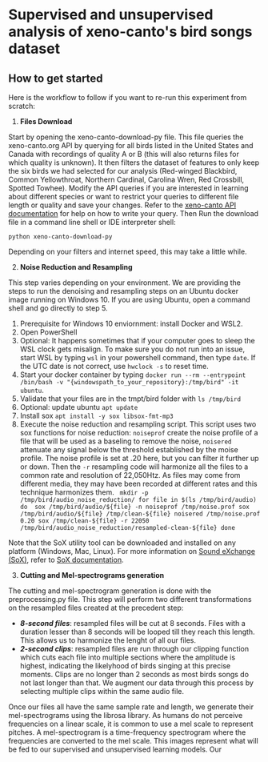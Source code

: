 # Supervised and unsupervised analysis of xeno-canto's bird songs dataset


## How to get started
Here is the workflow to follow if you want to re-run this experiment from scratch:
1. **Files Download**

Start by opening the xeno-canto-download-py file. This file queries the xeno-canto.org API by querying for all birds listed in the United States and Canada with recordings of quality A or B 
(this will also returns files for which quality is unknown). It then filters the dataset of features to only keep the six birds we had selected for our analysis (Red-winged Blackbird, 
Common Yellowthroat, Northern Cardinal, Carolina Wren, Red Crossbill, Spotted Towhee). 
Modify the API queries if you are interested in learning about different species or want to restrict your queries to different file length or quality and save your changes. 
Refer to the [xeno-canto API documentation](https://www.xeno-canto.org/explore/api) for help on how to write your query. 
Then Run the download file in a command line shell or IDE interpreter shell:

`python xeno-canto-download-py`

Depending on your filters and internet speed, this may take a little while. 

2. **Noise Reduction and Resampling**

This step varies depending on your environment. We are providing the steps to run the denoising and resampling steps on an Ubuntu docker image running on Windows 10. 
If you are using Ubuntu, open a command shell and go directly to step 5.
 1. Prerequisite for Windows 10 enviornment: install Docker and WSL2. 
 2. Open PowerShell
 3. Optional: It happens sometimes that if your computer goes to sleep the WSL clock gets misalign. To make sure you do not run into an issue, start WSL by typing `wsl` in your powershell command, then type `date`. 
 If the UTC date is not correct, use `hwclock -s` to reset time. 
 4. Start your docker container by typing `docker run --rm --entrypoint /bin/bash -v "{windowspath_to_your_repository}:/tmp/bird" -it ubuntu`.
 5. Validate that your files are in the tmpt/bird folder with `ls /tmp/bird`
 6. Optional: update ubuntu `apt update`
 7. Install sox `apt install -y sox libsox-fmt-mp3`
 8. Execute the noise reduction and resampling script. This script uses two sox functions for noise reduction: `noiseprof` create the noise profile of a file that will be used as a baseling to remove the noise, 
 `noisered` attenuate any signal below the threshold established by the moise profile. The noise profile is set at .20 here, but you can filter it further up or down. 
 Then the `-r` resampling code will harmonize all the files to a common rate and resolution of 22,050Htz. 
 As files may come from different media, they may have been recorded at different rates and this technique harmonizes them.
 ``
 mkdir -p /tmp/bird/audio_noise_reduction/
 for file in $(ls /tmp/bird/audio)
 do 
	sox /tmp/bird/audio/${file} -n noiseprof /tmp/noise.prof
	sox /tmp/bird/audio/${file} /tmp/clean-${file} noisered /tmp/noise.prof 0.20
	sox /tmp/clean-${file} -r 22050 /tmp/bird/audio_noise_reduction/resampled-clean-${file}
 done``
 
 Note that the SoX utility tool can be downloaded and installed on any platform (Windows, Mac, Linux). For more information on [Sound eXchange (SoX)](http://sox.sourceforge.net/), refer to [SoX documentation](http://sox.sourceforge.net/Docs/Documentation).

3. **Cutting and Mel-spectrograms generation**

The cutting and mel-spectrogram generation is done with the preprocessing.py file.
This step will perform two different transformations on the resampled files created at the precedent step:
- ***8-second files***: resampled files will be cut at 8 seconds. Files with a duration lesser than 8 seconds will be looped till they reach this length. This allows us to harmonize the lenght of all our files. 
- ***2-second clips***: resampled files are run through our clipping function which cuts each file into multiple sections where the amplitude is highest, indicating the likelyhood of birds singing at this precise moments. 
Clips are no longer than 2 seconds as most birds songs do not last longer than that. We augment our data through this process by selecting multiple clips within the same audio file.

Once our files all have the same sample rate and length, we generate their mel-spectrograms using the librosa library. As humans do not perceive frequencies on a linear scale, it is common to use a mel scale to represent pitches.
A mel-spectrogram is a time-frequency spectrogram where the frequencies are converted to the mel scale. This images represent what will be fed to our supervised and unsupervised learning models. 
Our 